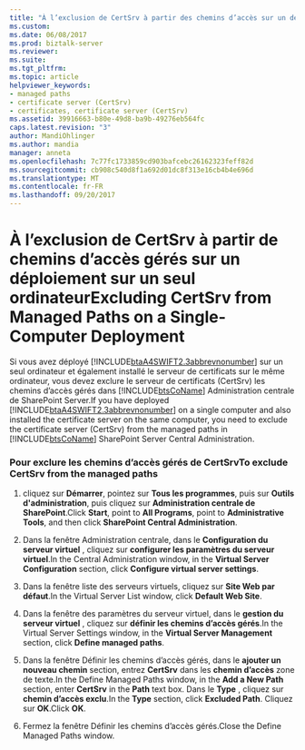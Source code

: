 ```yaml
---
title: "À l’exclusion de CertSrv à partir des chemins d’accès sur un déploiement sur un seul ordinateur gérés | Documents Microsoft"
ms.custom: 
ms.date: 06/08/2017
ms.prod: biztalk-server
ms.reviewer: 
ms.suite: 
ms.tgt_pltfrm: 
ms.topic: article
helpviewer_keywords:
- managed paths
- certificate server (CertSrv)
- certificates, certificate server (CertSrv)
ms.assetid: 39916663-b80e-49d8-ba9b-49276eb564fc
caps.latest.revision: "3"
author: MandiOhlinger
ms.author: mandia
manager: anneta
ms.openlocfilehash: 7c77fc1733859cd903bafcebc26162323feff82d
ms.sourcegitcommit: cb908c540d8f1a692d01dc8f313e16cb4b4e696d
ms.translationtype: MT
ms.contentlocale: fr-FR
ms.lasthandoff: 09/20/2017
---
```

# <a name="excluding-certsrv-from-managed-paths-on-a-single-computer-deployment"></a><span data-ttu-id="6f269-102">À l’exclusion de CertSrv à partir de chemins d’accès gérés sur un déploiement sur un seul ordinateur</span><span class="sxs-lookup"><span data-stu-id="6f269-102">Excluding CertSrv from Managed Paths on a Single-Computer Deployment</span></span>
<span data-ttu-id="6f269-103">Si vous avez déployé [!INCLUDE[btaA4SWIFT2.3abbrevnonumber](../../includes/btaa4swift2-3abbrevnonumber-md.md)] sur un seul ordinateur et également installé le serveur de certificats sur le même ordinateur, vous devez exclure le serveur de certificats (CertSrv) les chemins d’accès gérés dans [!INCLUDE[btsCoName](../../includes/btsconame-md.md)] Administration centrale de SharePoint Server.</span><span class="sxs-lookup"><span data-stu-id="6f269-103">If you have deployed [!INCLUDE[btaA4SWIFT2.3abbrevnonumber](../../includes/btaa4swift2-3abbrevnonumber-md.md)] on a single computer and also installed the certificate server on the same computer, you need to exclude the certificate server (CertSrv) from the managed paths in [!INCLUDE[btsCoName](../../includes/btsconame-md.md)] SharePoint Server Central Administration.</span></span>  
  
### <a name="to-exclude-certsrv-from-the-managed-paths"></a><span data-ttu-id="6f269-104">Pour exclure les chemins d’accès gérés de CertSrv</span><span class="sxs-lookup"><span data-stu-id="6f269-104">To exclude CertSrv from the managed paths</span></span>  
  
1.  <span data-ttu-id="6f269-105">cliquez sur **Démarrer**, pointez sur **Tous les programmes**, puis sur **Outils d'administration**, puis cliquez sur **Administration centrale de SharePoint**.</span><span class="sxs-lookup"><span data-stu-id="6f269-105">Click **Start**, point to **All Programs**, point to **Administrative Tools**, and then click **SharePoint Central Administration**.</span></span>  
  
2.  <span data-ttu-id="6f269-106">Dans la fenêtre Administration centrale, dans le **Configuration du serveur virtuel** , cliquez sur **configurer les paramètres du serveur virtuel**.</span><span class="sxs-lookup"><span data-stu-id="6f269-106">In the Central Administration window, in the **Virtual Server Configuration** section, click **Configure virtual server settings**.</span></span>  
  
3.  <span data-ttu-id="6f269-107">Dans la fenêtre liste des serveurs virtuels, cliquez sur **Site Web par défaut**.</span><span class="sxs-lookup"><span data-stu-id="6f269-107">In the Virtual Server List window, click **Default Web Site**.</span></span>  
  
4.  <span data-ttu-id="6f269-108">Dans la fenêtre des paramètres du serveur virtuel, dans le **gestion du serveur virtuel** , cliquez sur **définir les chemins d’accès gérés**.</span><span class="sxs-lookup"><span data-stu-id="6f269-108">In the Virtual Server Settings window, in the **Virtual Server Management** section, click **Define managed paths**.</span></span>  
  
5.  <span data-ttu-id="6f269-109">Dans la fenêtre Définir les chemins d’accès gérés, dans le **ajouter un nouveau chemin** section, entrez **CertSrv** dans les **chemin d’accès** zone de texte.</span><span class="sxs-lookup"><span data-stu-id="6f269-109">In the Define Managed Paths window, in the **Add a New Path** section, enter **CertSrv** in the **Path** text box.</span></span> <span data-ttu-id="6f269-110">Dans le **Type** , cliquez sur **chemin d’accès exclu**.</span><span class="sxs-lookup"><span data-stu-id="6f269-110">In the **Type** section, click **Excluded Path**.</span></span> <span data-ttu-id="6f269-111">Cliquez sur **OK**.</span><span class="sxs-lookup"><span data-stu-id="6f269-111">Click **OK**.</span></span>  
  
6.  <span data-ttu-id="6f269-112">Fermez la fenêtre Définir les chemins d’accès gérés.</span><span class="sxs-lookup"><span data-stu-id="6f269-112">Close the Define Managed Paths window.</span></span>